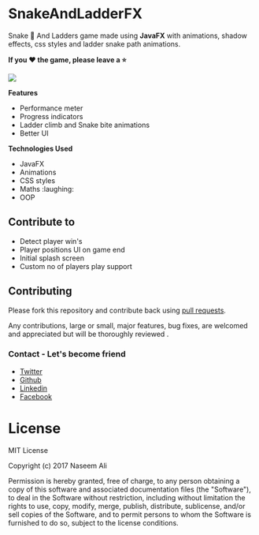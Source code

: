 # SnakeAndLadderFX

Snake :snake: And Ladders game made using <b>JavaFX</b> with animations, shadow effects, css styles and ladder snake path animations.

**If you :heart: the game, please leave a :star:**

<img src="https://raw.githubusercontent.com/naseemali925/SnakeAndLadderFX/master/screens/Snake2.PNG">

**Features**
<ul>
  <li>Performance meter</li>
  <li>Progress indicators</li>
  <li>Ladder climb and Snake bite animations</li>
  <li>Better UI</li>
 </ul>
 
**Technologies Used**
<ul>
  <li>JavaFX</li>
  <li>Animations</li>
  <li>CSS styles</li>
  <li>Maths :laughing:</li>
  <li>OOP</li>
</ul>

## Contribute to
<ul>
  <li>Detect player win's</li>
  <li>Player positions UI on game end</li>
  <li>Initial splash screen</li>
  <li>Custom no of players play support</li>
</ul>

## Contributing

Please fork this repository and contribute back using
[pull requests](https://github.com/naseemali925/SnakeAndLadderFX/pulls).

Any contributions, large or small, major features, bug fixes, are welcomed and appreciated
but will be thoroughly reviewed .

### Contact - Let's become friend
- [Twitter](https://twitter.com/thisismenaseem)
- [Github](https://github.com/naseemali925)
- [Linkedin](https://www.linkedin.com/in/thisismenaseem/)
- [Facebook](https://www.facebook.com/naseem.ali.1466)
 
# License

MIT License

Copyright (c) 2017 Naseem Ali

Permission is hereby granted, free of charge, to any person obtaining a copy
of this software and associated documentation files (the "Software"), to deal
in the Software without restriction, including without limitation the rights
to use, copy, modify, merge, publish, distribute, sublicense, and/or sell
copies of the Software, and to permit persons to whom the Software is
furnished to do so, subject to the license conditions.
